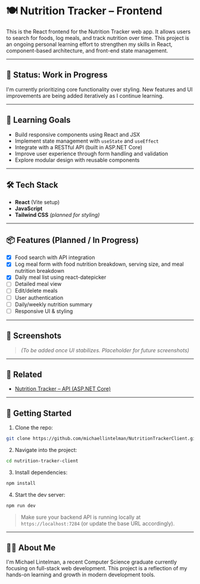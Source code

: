 # 🍽️ Nutrition Tracker – Frontend

This is the React frontend for the Nutrition Tracker web app. It allows users to search for foods, log meals, and track nutrition over time. This project is an ongoing personal learning effort to strengthen my skills in React, component-based architecture, and front-end state management.

---

## 🚧 Status: Work in Progress

I'm currently prioritizing core functionality over styling. New features and UI improvements are being added iteratively as I continue learning.

---

## 🧠 Learning Goals

- Build responsive components using React and JSX
- Implement state management with `useState` and `useEffect`
- Integrate with a RESTful API (built in ASP.NET Core)
- Improve user experience through form handling and validation
- Explore modular design with reusable components

---

## 🛠️ Tech Stack

- **React** (Vite setup)
- **JavaScript**
- **Tailwind CSS** *(planned for styling)*

---

## 📦 Features (Planned / In Progress)

- [x] Food search with API integration
- [x] Log meal form with food nutrition breakdown, serving size, and meal nutrition breakdown
- [x] Daily meal list using react-datepicker
- [ ] Detailed meal view
- [ ] Edit/delete meals
- [ ] User authentication
- [ ] Daily/weekly nutrition summary
- [ ] Responsive UI & styling

---

## 📸 Screenshots

> _(To be added once UI stabilizes. Placeholder for future screenshots)_

---

## 🔗 Related

- [Nutrition Tracker – API (ASP.NET Core)](https://github.com/michaellintelman/FoodApi)

---

## 🚀 Getting Started

1. Clone the repo:

```bash
git clone https://github.com/michaellintelman/NutritionTrackerClient.git
```

2. Navigate into the project:

```bash
cd nutrition-tracker-client
```

3. Install dependencies:

```bash
npm install
```

4. Start the dev server:

```bash
npm run dev
```

> Make sure your backend API is running locally at `https://localhost:7284` (or update the base URL accordingly).

---

## 🙋‍♂️ About Me

I'm Michael Lintelman, a recent Computer Science graduate currently focusing on full-stack web development. This project is a reflection of my hands-on learning and growth in modern development tools.